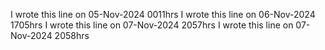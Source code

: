 
I wrote this line on 05-Nov-2024 0011hrs
I wrote this line on 06-Nov-2024 1705hrs
I wrote this line on 07-Nov-2024 2057hrs
I wrote this line on 07-Nov-2024 2058hrs
